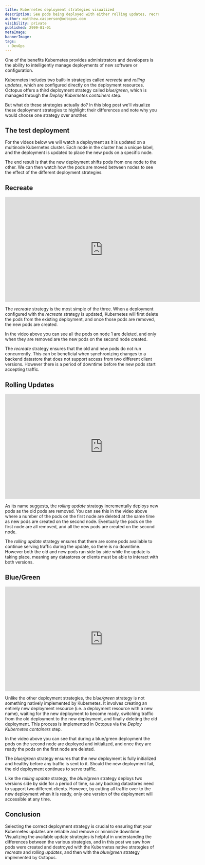 ```yaml
---
title: Kubernetes deployment strategies visualized
description: See pods being deployed with either rolling updates, recreates or blue/green deployments.
author: matthew.casperson@octopus.com
visibility: private
published: 2999-01-01
metaImage:
bannerImage:
tags:
 - DevOps
---
```


One of the benefits Kubernetes provides administrators and developers is the ability to intelligently manage deployments of new software or configuration.

Kubernetes includes two built-in strategies called *recreate* and *rolling updates*, which are configured directly on the deployment resources. Octopus offers a third deployment strategy called *blue/green*, which is managed through the *Deploy Kubernetes containers* step.

But what do these strategies actually do? In this blog post we'll visualize these deployment strategies to highlight their differences and note why you would choose one strategy over another.

## The test deployment

For the videos below we will watch a deployment as it is updated on a multinode Kubernetes cluster. Each node in the cluster has a unique label, and the deployment is updated to place the new pods on a specific node.

The end result is that the new deployment shifts pods from one node to the other. We can then watch how the pods are moved between nodes to see the effect of the different deployment strategies.

## Recreate

<iframe src="https://fast.wistia.net/embed/iframe/1naw15ylem" title="recreate Video" allowtransparency="true" frameborder="0" scrolling="no" class="wistia_embed" name="wistia_embed" allowfullscreen mozallowfullscreen webkitallowfullscreen oallowfullscreen msallowfullscreen width="640" height="344" qualityMin="720"></iframe>
<script src="https://fast.wistia.net/assets/external/E-v1.js" async></script>

The *recreate* strategy is the most simple of the three. When a deployment configured with the *recreate* strategy is updated, Kubernetes will first delete the pods from the existing deployment, and once those pods are removed, the new pods are created.

In the video above you can see all the pods on node 1 are deleted, and only when they are removed are the new pods on the second node created.

The *recreate* strategy ensures that the old and new pods do not run concurrently. This can be beneficial when synchronizing changes to a backend datastore that does not support access from two different client versions. However there is a period of downtime before the new pods start accepting traffic.

## Rolling Updates

<iframe src="https://fast.wistia.net/embed/iframe/5p253x9845" title="rollingupdate Video" allowtransparency="true" frameborder="0" scrolling="no" class="wistia_embed" name="wistia_embed" allowfullscreen mozallowfullscreen webkitallowfullscreen oallowfullscreen msallowfullscreen width="640" height="344" qualityMin="720"></iframe>
<script src="https://fast.wistia.net/assets/external/E-v1.js" async></script>

As its name suggests, the *rolling update* strategy incrementally deploys new pods as the old pods are removed. You can see this in the video above where a number of the pods on the first node are deleted at the same time as new pods are created on the second node. Eventually the pods on the first node are all removed, and all the new pods are created on the second node.

The *rolling update* strategy ensures that there are some pods available to continue serving traffic during the update, so there is no downtime. However both the old and new pods run side by side while the update is taking place, meaning any datastores or clients must be able to interact with both versions.

## Blue/Green

<iframe src="https://fast.wistia.net/embed/iframe/445p3d8nyb" title="bluegreen Video" allowtransparency="true" frameborder="0" scrolling="no" class="wistia_embed" name="wistia_embed" allowfullscreen mozallowfullscreen webkitallowfullscreen oallowfullscreen msallowfullscreen width="640" height="342" qualityMin="720"></iframe>
<script src="https://fast.wistia.net/assets/external/E-v1.js" async></script>

Unlike the other deployment strategies, the *blue/green* strategy is not something natively implemented by Kubernetes. It involves creating an entirely new deployment resource (i.e. a deployment resource with a new name), waiting for the new deployment to become ready, switching traffic from the old deployment to the new deployment, and finally deleting the old deployment. This process is implemented in Octopus via the *Deploy Kubernetes containers* step.

In the video above you can see that during a blue/green deployment the pods on the second node are deployed and initialized, and once they are ready the pods on the first node are deleted.

The *blue/green* strategy ensures that the new deployment is fully initialized and healthy before any traffic is sent to it. Should the new deployment fail, the old deployment continues to serve traffic.

Like the *rolling update* strategy, the *blue/green* strategy deploys two versions side by side for a period of time, so any backing datastores need to support two different clients. However, by cutting all traffic over to the new deployment when it is ready, only one version of the deployment will accessible at any time.

## Conclusion

Selecting the correct deployment strategy is crucial to ensuring that your Kubernetes updates are reliable and remove or minimize downtime. Visualizing the available update strategies is helpful in understanding the differences between the various strategies, and in this post we saw how pods were created and destroyed with the Kubernetes native strategies of *recreate* and *rolling updates*, and then with the *blue/green* strategy implemented by Octopus.
